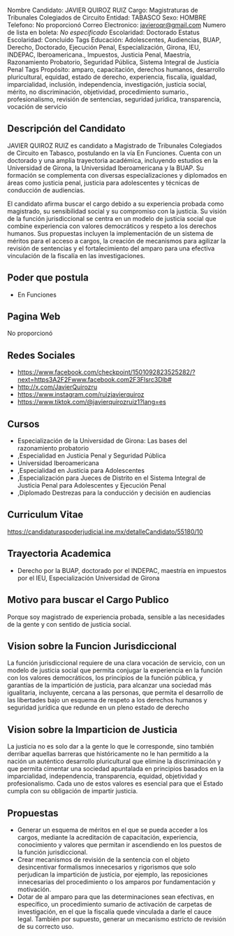 Nombre Candidato: JAVIER QUIROZ RUIZ
Cargo: Magistraturas de Tribunales Colegiados de Circuito
Entidad: TABASCO
Sexo: HOMBRE
Telefono: No proporcionó
Correo Electronico: javieroqr@gmail.com
Numero de lista en boleta: *No especificado*
Escolaridad: Doctorado
Estatus Escolaridad: Concluido
Tags Educación: Adolescentes, Audiencias, BUAP, Derecho, Doctorado, Ejecución Penal, Especialización, Girona, IEU, INDEPAC, Iberoamericana., Impuestos, Justicia Penal, Maestría, Razonamiento Probatorio, Seguridad Pública, Sistema Integral de Justicia Penal
Tags Propósito: amparo, capacitación, derechos humanos, desarrollo pluricultural, equidad, estado de derecho, experiencia, fiscalía, igualdad, imparcialidad, inclusión, independencia, investigación, justicia social, mérito, no discriminación, objetividad, procedimiento sumario., profesionalismo, revisión de sentencias, seguridad jurídica, transparencia, vocación de servicio


## Descripción del Candidato 

JAVIER QUIROZ RUIZ es candidato a Magistrado de Tribunales Colegiados de Circuito en Tabasco, postulando en la vía En Funciones. Cuenta con un doctorado y una amplia trayectoria académica, incluyendo estudios en la Universidad de Girona, la Universidad Iberoamericana y la BUAP. Su formación se complementa con diversas especializaciones y diplomados en áreas como justicia penal, justicia para adolescentes y técnicas de conducción de audiencias.

El candidato afirma buscar el cargo debido a su experiencia probada como magistrado, su sensibilidad social y su compromiso con la justicia. Su visión de la función jurisdiccional se centra en un modelo de justicia social que combine experiencia con valores democráticos y respeto a los derechos humanos. Sus propuestas incluyen la implementación de un sistema de méritos para el acceso a cargos, la creación de mecanismos para agilizar la revisión de sentencias y el fortalecimiento del amparo para una efectiva vinculación de la fiscalía en las investigaciones.


## Poder que postula

- En Funciones


## Pagina Web

No proporcionó


## Redes Sociales

- https://www.facebook.com/checkpoint/1501092823525282/?next=https3A2F2Fwww.facebook.com2F3Flsrc3Dlb#
- http://x.com/JavierQuirozru
- https://www.instagram.com/ruizjavierquiroz
- https://www.tiktok.com/@javierquirozruiz1?lang=es


## Cursos

- Especialización de la Universidad de Girona: Las bases del razonamiento probatorio
- ,Especialidad en Justicia Penal y Seguridad Pública
- Universidad Iberoamericana
- ,Especialidad en Justicia para Adolescentes
- ,Especialización para Jueces de Distrito en el Sistema Integral de Justicia Penal para Adolescentes y Ejecución Penal
- ,Diplomado Destrezas para la conducción y decisión en audiencias


## Curriculum Vitae

https://candidaturaspoderjudicial.ine.mx/detalleCandidato/55180/10


## Trayectoria Academica

- Derecho por la BUAP, doctorado por el INDEPAC, maestría en impuestos por el IEU, Especialización Universidad de Girona


## Motivo para buscar el Cargo Publico

Porque soy magistrado de experiencia probada, sensible a las necesidades de la gente y con sentido de justicia social.


## Vision sobre la Funcion Jurisdiccional

La función jurisdiccional requiere de una clara vocación de servicio, con un modelo de justicia social que permita conjugar la experiencia en la función con los valores democráticos, los principios de la función pública, y garantías de la impartición de justicia, para alcanzar una sociedad más igualitaria, incluyente, cercana a las personas, que permita el desarrollo de las libertades bajo un esquema de respeto a los derechos humanos y seguridad jurídica que redunde en un pleno estado de derecho


## Vision sobre la Imparticion de Justicia

La justicia no es solo dar a la gente lo que le corresponde, sino también derribar aquellas barreras que históricamente no le han permitido a la nación un auténtico desarrollo pluricultural que elimine la discriminación y que permita cimentar una sociedad apuntalada en principios basados en la imparcialidad, independencia, transparencia, equidad, objetividad y profesionalismo. Cada uno de estos valores es esencial para que el Estado cumpla con su obligación de impartir justicia.


## Propuestas

- Generar un esquema de méritos en el que se pueda acceder a los cargos, mediante la acreditación de capacitación, experiencia, conocimiento y valores que permitan ir ascendiendo en los puestos de la función jurisdiccional.
- Crear mecanismos de revisión de la sentencia con el objeto desincentivar formalismos innecesarios y rigorismos que solo perjudican la impartición de justicia, por ejemplo, las reposiciones innecesarias del procedimiento o los amparos por fundamentación y motivación.
- Dotar de  al amparo para que las determinaciones sean efectivas, en específico, un procedimiento sumario de activación de carpetas de investigación, en el que la fiscalía quede vinculada a darle el cauce legal. También por supuesto, generar un mecanismo estricto de revisión de su correcto uso.

